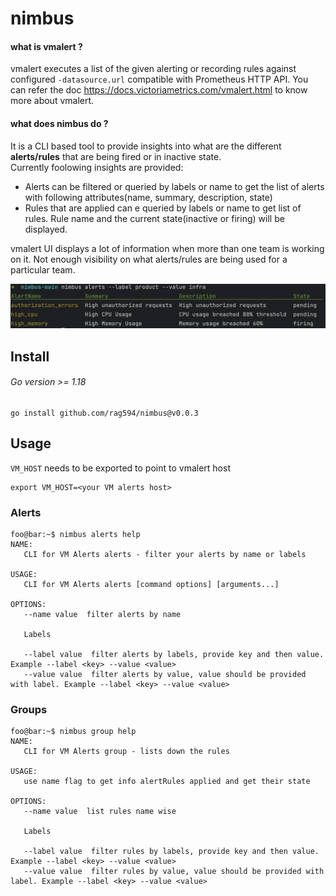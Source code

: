 # nimbus

#### what is vmalert ?
vmalert executes a list of the given alerting or recording rules against configured `-datasource.url` compatible with Prometheus HTTP API. You can refer the doc https://docs.victoriametrics.com/vmalert.html to know more about vmalert.

#### what does nimbus do ?
It is a CLI based tool to provide insights into what are the different **alerts/rules** that are being fired or in inactive state. <br/> 
Currently foolowing insights are provided:

- Alerts can be filtered or queried by labels or name to get the list of alerts with following attributes(name, summary, description, state)
- Rules that are applied can e queried by labels or name to get list of rules. Rule name and the current state(inactive or firing) will be displayed.

vmalert UI displays a lot of information when more than one team is working on it. Not enough visibility on what alerts/rules are being used for a particular team.

![Screenshot](assets/image.png)

## Install

###### Go version >= 1.18

```
go install github.com/rag594/nimbus@v0.0.3
```

## Usage
`VM_HOST` needs to be exported to point to vmalert host

```
export VM_HOST=<your VM alerts host>
```

### Alerts

```console
foo@bar:~$ nimbus alerts help
NAME:
   CLI for VM Alerts alerts - filter your alerts by name or labels

USAGE:
   CLI for VM Alerts alerts [command options] [arguments...]

OPTIONS:
   --name value  filter alerts by name

   Labels

   --label value  filter alerts by labels, provide key and then value. Example --label <key> --value <value>
   --value value  filter alerts by value, value should be provided with label. Example --label <key> --value <value>
```

### Groups

```console
foo@bar:~$ nimbus group help
NAME:
   CLI for VM Alerts group - lists down the rules

USAGE:
   use name flag to get info alertRules applied and get their state

OPTIONS:
   --name value  list rules name wise

   Labels

   --label value  filter rules by labels, provide key and then value. Example --label <key> --value <value>
   --value value  filter rules by value, value should be provided with label. Example --label <key> --value <value>
```
